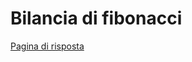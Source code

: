 # Bilancia di fibonacci

<a href="https://github.com/elenal3/repo2/blob/main/cart1/gml.html"> Pagina di risposta </a>
